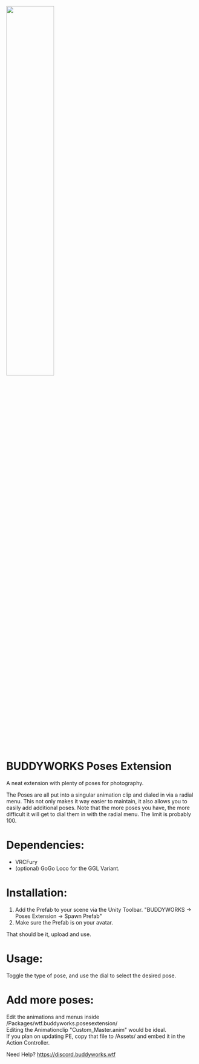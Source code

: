 <a href="https://buddyworks.wtf"><img width=50% src="https://splash.buddyworks.wtf/tckAqsHD.png"></img></a>  
# BUDDYWORKS Poses Extension

A neat extension with plenty of poses for photography.

The Poses are all put into a singular animation clip and dialed in via a radial menu. This not only makes it way easier to maintain, it also allows you to easily add additional poses. Note that the more poses you have, the more difficult it will get to dial them in with the radial menu. The limit is probably 100.

# Dependencies:
- VRCFury
- (optional) GoGo Loco for the GGL Variant.

# Installation:
1. Add the Prefab to your scene via the Unity Toolbar. "BUDDYWORKS -> Poses Extension -> Spawn Prefab"
2. Make sure the Prefab is on your avatar.

That should be it, upload and use.

# Usage: 
Toggle the type of pose, and use the dial to select the desired pose.

# Add more poses:
Edit the animations and menus inside /Packages/wtf.buddyworks.posesextension/  
Editing the Animationclip "Custom_Master.anim" would be ideal.  
If you plan on updating PE, copy that file to /Assets/ and embed it in the Action Controller.

Need Help?
https://discord.buddyworks.wtf


